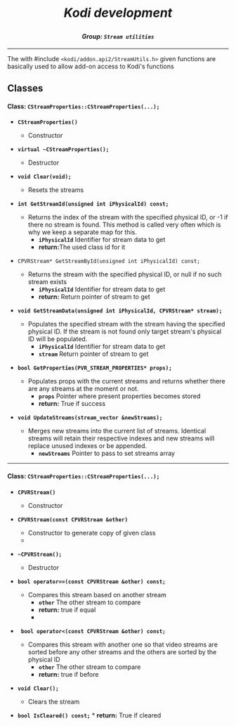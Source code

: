 # *<p align="center">Kodi development</p>*
#### *<p align="center">Group: ```Stream utilities```</p>*

----------

The with #include ```<kodi/addon.api2/StreamUtils.h>``` given functions are basically used to allow add-on access to Kodi's functions

Classes
-------------

#### Class: ```CStreamProperties::CStreamProperties(...);```

*  <b>```CStreamProperties()```</b>
    * Constructor

*  <b>```virtual ~CStreamProperties();```</b>
    * Destructor

*  <b>```void Clear(void);```</b>
    * Resets the streams

*  <b>```int GetStreamId(unsigned int iPhysicalId) const;```</b>
    * Returns the index of the stream with the specified physical ID, or -1 if there no stream is found. This method is called very often which is why we keep a separate map for this.
	    * <b>```iPhysicalId```</b> Identifier for stream data to get
		* <b>return:</b>The used class id for it

* ```CPVRStream* GetStreamById(unsigned int iPhysicalId) const;```</b>
    * Returns the stream with the specified physical ID, or null if no such stream exists
	    * <b>```iPhysicalId```</b> Identifier for stream data to get
		* <b>return:</b> Return pointer of stream to get

*  <b>```void GetStreamData(unsigned int iPhysicalId, CPVRStream* stream);```</b>
    * Populates the specified stream with the stream having the specified physical ID. If the stream is not found only target stream's physical ID will be populated.
	    * <b>```iPhysicalId```</b> Identifier for stream data to get
	    * <b>```stream```</b> Return pointer of stream to get

*  <b>```bool GetProperties(PVR_STREAM_PROPERTIES* props);```</b>
    * Populates props with the current streams and returns whether there are any streams at the moment or not.
	    * <b>```props```</b>  Pointer where present properties becomes stored
		* <b>return:</b> True if success

*  <b>```void UpdateStreams(stream_vector &newStreams);```</b>
    *  Merges new streams into the current list of streams. Identical streams will retain their respective indexes and new streams will replace unused indexes or be appended.
	    * <b>```newStreams```</b>  Pointer to pass to set streams array

-------------
#### Class: ```CStreamProperties::CStreamProperties(...);```

*  <b>```CPVRStream()```</b>
    * Constructor

*  <b>```CPVRStream(const CPVRStream &other)```</b>
    * Constructor to generate copy of given class
    * 
*  <b>```~CPVRStream();```</b>
    * Destructor

*  <b>```bool operator==(const CPVRStream &other) const;```</b>
    * Compares this stream based on another stream
	    * <b>```other```</b>  The other stream to compare
		* <b>return:</b> true if equal
		* 
*  <b>``` bool operator<(const CPVRStream &other) const;```</b>
    * Compares this stream with another one so that video streams are sorted before any other streams and the others are sorted by the physical ID
	    * <b>```other```</b>  The other stream to compare
		* <b>return:</b> true if before

*  <b>```void Clear();```</b>
    * Clears the stream

*  <b>```bool IsCleared() const;```</b>
		* <b>return:</b> True if cleared
